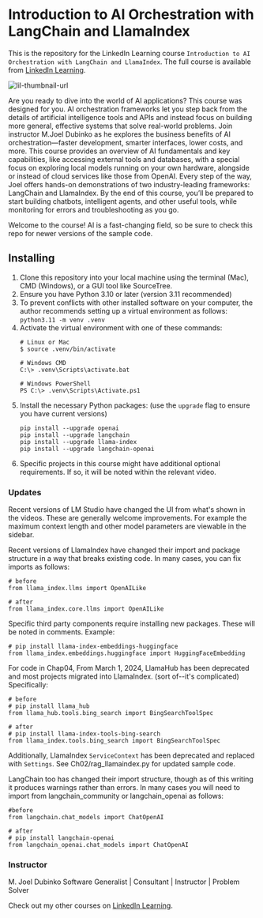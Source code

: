 # Introduction to AI Orchestration with LangChain and LlamaIndex
This is the repository for the LinkedIn Learning course `Introduction to AI Orchestration with LangChain and LlamaIndex`.
The full course is available from [LinkedIn Learning][lil-course-url].

![lil-thumbnail-url]

Are you ready to dive into the world of AI applications? This course was designed for you. AI orchestration frameworks let you step back from the details of artificial intelligence tools and APIs and instead focus on building more general, effective systems that solve real-world problems. Join instructor M.Joel Dubinko as he explores the business benefits of AI orchestration—faster development, smarter interfaces, lower costs, and more. This course provides an overview of AI fundamentals and key capabilities, like accessing external tools and databases, with a special focus on exploring local models running on your own hardware, alongside or instead of cloud services like those from OpenAI. Every step of the way, Joel offers hands-on demonstrations of two industry-leading frameworks: LangChain and LlamaIndex. By the end of this course, you’ll be prepared to start building chatbots, intelligent agents, and other useful tools, while monitoring for errors and troubleshooting as you go.

Welcome to the course! AI is a fast-changing field, so be sure to check this repo for newer versions of the sample code.

## Installing
1. Clone this repository into your local machine using the terminal (Mac), CMD (Windows), or a GUI tool like SourceTree.
2. Ensure you have Python 3.10 or later (version 3.11 recommended)
3. To prevent conflicts with other installed software on your computer, the author recommends setting up a virtual environment as follows: 
   `python3.11 -m venv .venv`
4. Activate the virtual environment with one of these commands:
   ```
   # Linux or Mac 
   $ source .venv/bin/activate 
   
   # Windows CMD
   C:\> .venv\Scripts\activate.bat
   
   # Windows PowerShell
   PS C:\> .venv\Scripts\Activate.ps1
   ```
5. Install the necessary Python packages: (use the `upgrade` flag to ensure you have current versions)
   ```
   pip install --upgrade openai
   pip install --upgrade langchain
   pip install --upgrade llama-index
   pip install --upgrade langchain-openai
   ```
6. Specific projects in this course might have additional optional requirements. If so, it will be noted within the relevant video.

### Updates

Recent versions of LM Studio have changed the UI from what's shown in the videos. These are generally welcome
improvements. For example the maximum context length and other model parameters are viewable in the sidebar.

Recent versions of LlamaIndex have changed their import and package structure in a way that breaks existing code.
In many cases, you can fix imports as follows:

   ```
   # before
   from llama_index.llms import OpenAILike

   # after
   from llama_index.core.llms import OpenAILike
   ```

Specific third party components require installing new packages. These will be noted in comments. Example:
   ```
   # pip install llama-index-embeddings-huggingface
   from llama_index.embeddings.huggingface import HuggingFaceEmbedding
   ```

For code in Chap04, From March 1, 2024, LlamaHub has been deprecated and most projects migrated into LlamaIndex. (sort of--it's complicated)
Specifically:
   ```
   # before
   # pip install llama_hub
   from llama_hub.tools.bing_search import BingSearchToolSpec

   # after
   # pip install llama-index-tools-bing-search
   from llama_index.tools.bing_search import BingSearchToolSpec
   ```

Additionally, LlamaIndex `ServiceContext` has been deprecated and replaced with `Settings`. See Ch02/rag_llamaindex.py for updated sample code.

LangChain too has changed their import structure, though as of this writing it produces warnings rather than errors. In many cases you will need to import from langchain_community or langchain_openai as follows:
   ```
   #before
   from langchain.chat_models import ChatOpenAI

   # after
   # pip install langchain-openai
   from langchain_openai.chat_models import ChatOpenAI
   ```

### Instructor

M. Joel Dubinko
Software Generalist | Consultant | Instructor | Problem Solver


Check out my other courses on [LinkedIn Learning][URL-instructor-home].



[lil-course-url]: https://www.linkedin.com/learning/introduction-to-ai-orchestration-with-langchain-and-llamaindex
[lil-thumbnail-url]: https://media.licdn.com/dms/image/D560DAQEi6KQmA4fF1Q/learning-public-crop_675_1200/0/1707936616297?e=2147483647&v=beta&t=3vzvDRzpKq9Nd99ss8r2pqMZmyTOKYgKwk825XoSEHU
[URL-instructor-home]: https://www.linkedin.com/learning/instructors/m-joel-dubinko?u=104
